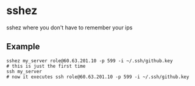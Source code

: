 # sshez
sshez where you don't have to remember your ips

## Example
    sshez my_server role@60.63.201.10 -p 599 -i ~/.ssh/github.key
    # this is just the first time
    ssh my_server
    # now it executes ssh role@60.63.201.10 -p 599 -i ~/.ssh/github.key

